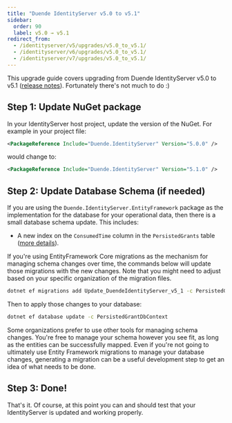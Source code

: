 ```yaml
---
title: "Duende IdentityServer v5.0 to v5.1"
sidebar:
  order: 90
  label: v5.0 → v5.1
redirect_from:
  - /identityserver/v5/upgrades/v5.0_to_v5.1/
  - /identityserver/v6/upgrades/v5.0_to_v5.1/
  - /identityserver/v7/upgrades/v5.0_to_v5.1/
---
```


This upgrade guide covers upgrading from Duende IdentityServer v5.0 to v5.1 ([release notes](https://github.com/DuendeSoftware/products/releases/tag/is%2F5.1.0)). Fortunately there's not much to do :)

## Step 1: Update NuGet package

In your IdentityServer host project, update the version of the NuGet. 
For example in your project file:

```xml
<PackageReference Include="Duende.IdentityServer" Version="5.0.0" />
```

would change to: 

```xml
<PackageReference Include="Duende.IdentityServer" Version="5.1.0" />
```

## Step 2: Update Database Schema (if needed)

If you are using the `Duende.IdentityServer.EntityFramework` package as the implementation for the database for your operational data, then there is a small database schema update.
This includes:

* A new index on the `ConsumedTime` column in the `PersistedGrants` table ([more details](https://github.com/DuendeSoftware/products/pull/84)).

If you're using EntityFramework Core migrations as the mechanism for managing schema changes over time, the commands below will update those migrations with the new changes.
Note that you might need to adjust based on your specific organization of the migration files.

```bash title=Terminal
dotnet ef migrations add Update_DuendeIdentityServer_v5_1 -c PersistedGrantDbContext -o Data/Migrations/IdentityServer/PersistedGrantDb
```

Then to apply those changes to your database:

```bash title=Terminal
dotnet ef database update -c PersistedGrantDbContext
```

Some organizations prefer to use other tools for managing schema changes. You're free to manage your schema however you see fit, as long as the entities can be successfully mapped. Even if you're not going to ultimately use Entity Framework migrations to manage your database changes, generating a migration can be a useful development step to get an idea of what needs to be done.

## Step 3: Done!

That's it. Of course, at this point you can and should test that your IdentityServer is updated and working properly.
